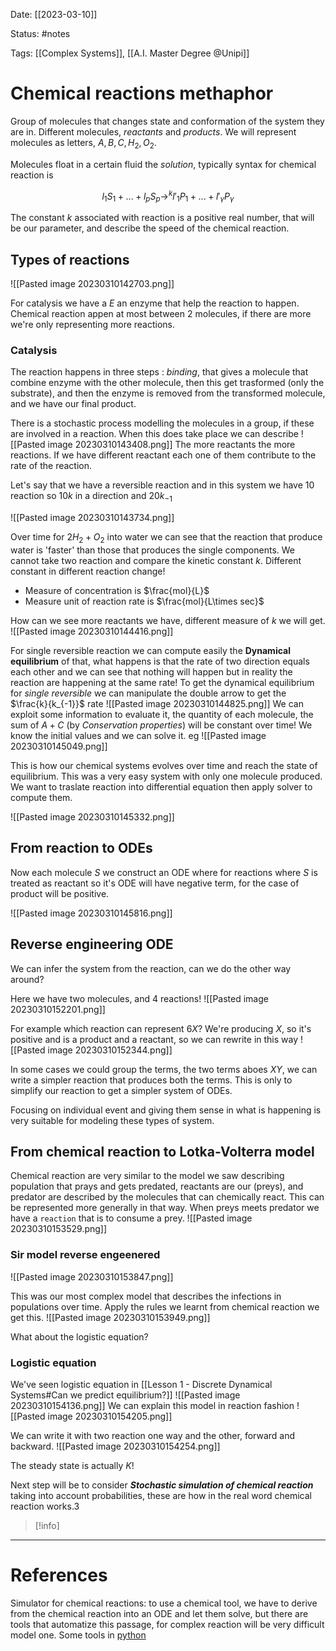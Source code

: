 Date: [[2023-03-10]]

Status: #notes

Tags: [[Complex Systems]], [[A.I. Master Degree @Unipi]]

# Chemical reactions methaphor

Group of molecules that changes state and conformation of the system they are in.
Different molecules, *reactants* and *products*. We will represent molecules as letters, $A,B,C, H_{2},O_2$.

Molecules float in a certain fluid the *solution*, typically syntax for chemical reaction is

$$
l_1S_{1}+ ...+l_pS_{p} \rightarrow^{k}l'_1P_1+...+l'_{\gamma}P_\gamma
$$

The constant $k$ associated with reaction is a positive real number, that will be our parameter, and describe the speed of the chemical reaction. 

## Types of reactions
![[Pasted image 20230310142703.png]]

For catalysis we have a $E$ an enzyme that help the reaction to happen. Chemical reaction appen at most between 2 molecules, if there are more we're only representing more reactions.

### Catalysis

The reaction happens in three steps : *binding*, that gives a molecule that combine enzyme with the other molecule, then this get trasformed (only the substrate), and then the enzyme is removed from the transformed molecule, and we have our final product.

There is a stochastic process modelling the molecules in a group, if these are involved in a reaction. When this does take place we can describe
![[Pasted image 20230310143408.png]]
The more reactants the more reactions. If we have different reactant each one of them contribute to the rate of the reaction.

Let's say that we have a reversible reaction and in this system we have 10 reaction so $10k$ in a direction and $20k_{-1}$

![[Pasted image 20230310143734.png]]

Over time for $2H_{2}+O_{2}$ into water we can see that the reaction that produce water is 'faster' than those that produces the single components. We cannot take two reaction and compare the kinetic constant $k$. Different constant in different reaction change!

- Measure of concentration is $\frac{mol}{L}$
- Measure unit of reaction rate is $\frac{mol}{L\times sec}$

How can we see more reactants we have, different measure of $k$ we will get.
![[Pasted image 20230310144416.png]]

For single reversible reaction we can compute easily the **Dynamical equilibrium** of that, what happens is that the rate of two direction equals each other and we can see that nothing will happen but in reality the reaction are happening at the same rate! To get the dynamical equilibrium for *single reversible* we can manipulate the double arrow to get the $\frac{k}{k_{-1}}$ rate
![[Pasted image 20230310144825.png]]
We can exploit some information to evaluate it, the quantity of each molecule, the sum of $A+C$ (by *Conservation properties*) will be constant over time! We know the initial values and we can solve it. 
eg
![[Pasted image 20230310145049.png]]

This is how our chemical systems evolves over time and reach the state of equilibrium. This was a very easy system with only one molecule produced. We want to traslate reaction into differential equation then apply solver to compute them.

![[Pasted image 20230310145332.png]]

## From reaction to ODEs

Now each molecule $S$ we construct an ODE where for reactions where $S$ is treated as reactant so it's ODE will have negative term, for the case of product will be positive.

![[Pasted image 20230310145816.png]]

## Reverse engineering ODE

We can infer the system from the reaction, can we do the other way around?

Here we have two molecules, and 4 reactions!
![[Pasted image 20230310152201.png]]

For example which reaction can represent $6X$? We're producing $X$, so it's positive and is a product and a reactant, so we can rewrite in this way
![[Pasted image 20230310152344.png]]

In some cases we could group the terms, the two terms aboes $XY$, we can write a simpler reaction that produces both the terms. This is only to simplify our reaction to get a simpler system of ODEs.

Focusing on individual event and giving them sense in what is happening is very suitable for modeling these types of system.


## From chemical reaction to Lotka-Volterra model

Chemical reaction are very similar to the model we saw describing population that prays and gets predated, reactants are our (preys), and predator are described by the molecules that can chemically react. 
This can be represented more generally in that way. When preys meets predator we have a `reaction` that is to consume a prey.
![[Pasted image 20230310153529.png]]


### Sir model reverse engeenered
![[Pasted image 20230310153847.png]]

This was our most complex model that describes the infections in populations over time.
Apply the rules we learnt from chemical reaction we get this.
![[Pasted image 20230310153949.png]]

What about the logistic equation?

### Logistic equation

We've seen logistic equation in [[Lesson 1 - Discrete Dynamical Systems#Can we predict equilibrium?]]
![[Pasted image 20230310154136.png]]
We can explain this model in reaction fashion
![[Pasted image 20230310154205.png]]

We can write it with two reaction one way and the other, forward and backward.
![[Pasted image 20230310154254.png]]

The steady state is actually $K$!

Next step will be to consider ***Stochastic simulation of chemical reaction*** taking into account probabilities, these are how in the real word chemical reaction works.3




>[!info]
> 






---
# References

Simulator for chemical reactions: to use a chemical tool, we have to derive from the chemical reaction into an ODE and let them solve, but there are tools that automatize this passage, for complex reaction will be very difficult model one. 
Some tools in [python](http://libroadrunner.org/)
